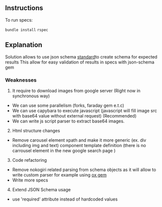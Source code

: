 ## Instructions

To run specs:

 `bundle install`
 `rspec`

 ## Explanation

 Solution allows to use json schema [standard](https://datatracker.ietf.org/doc/html/draft-wright-json-schema-01)to create schema for expected results
 This allow for easy validation of results in specs with json-schema gem

 ### Weaknesses

1. It require to download images from google server (Right now in synchronous way)
- We can use some parallelism (forks, faraday gem e.t.c)
- We can use capybara to execute javascript (javascript will fill image src with base64 value without external request) (Recommended)
- We can write js script parser to extract base64 images.

2. Html structure changes
- Remove carousel element xpath and make it more generic (ex. div including img and text) component template definition (there is no carrousel element in the new google search page )

3. Code refactoring
- Remove nokogiri related parsing from schema objects as it will allow to write custom parser for example using [ox gem](https://github.com/ohler55/ox)
- Write more specs

4. Extend JSON Schema usage
- use 'required' attribute instead of hardcoded values 